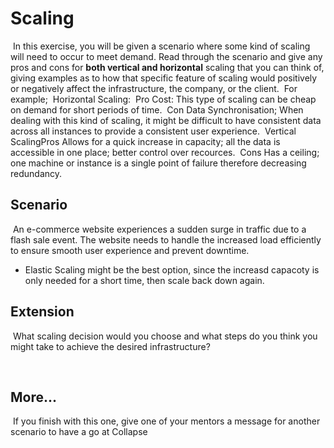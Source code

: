 # Scaling
​
In this exercise, you will be given a scenario where some kind of scaling will need to occur to meet demand.
Read through the scenario and give any pros and cons for **both vertical and horizontal** scaling that you can think of, giving examples as to how that specific feature of scaling would positively or negatively affect the infrastructure, the company, or the client.
​
For example;
​
Horizontal Scaling:
​
    Pro
        Cost: This type of scaling can be cheap on demand for short periods of time.
​
    Con
        Data Synchronisation; When dealing with this kind of scaling, it might be difficult to have consistent data across all instances to provide a consistent user experience.
​
Vertical Scaling
​
    Pros
        Allows for a quick increase in capacity; all the data is accessible in one place; better control over recources.
​
    Cons
        Has a ceiling; one machine or instance is a single point of failure therefore decreasing redundancy. 
​
## Scenario
​
An e-commerce website experiences a sudden surge in traffic due to a flash sale event. The website needs to handle the increased load efficiently to ensure smooth user experience and prevent downtime.

* Elastic Scaling might be the best option, since the increasd capacoty is only needed for a short time, then scale back down again. 
​
## Extension
​
What scaling decision would you choose and what steps do you think you might take to achieve the desired infrastructure?


​
## More...
​
If you finish with this one, give one of your mentors a message for another scenario to have a go at
Collapse










